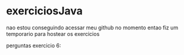 # exerciciosJava
nao estou conseguindo acessar meu github no momento entao fiz um temporario para hostear os exercicios

perguntas exercicio 6:
